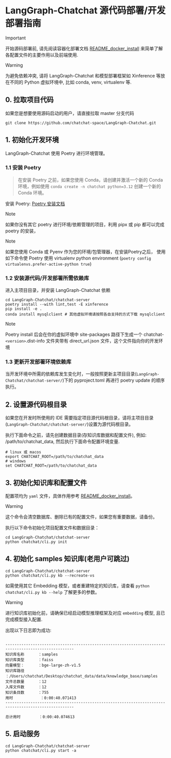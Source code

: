 # LangGraph-Chatchat 源代码部署/开发部署指南
> [!IMPORTANT]  
> 开始源码部署前, 请先阅读容器化部署文档 [README_docker_install](README_docker_install.md) 
> 来简单了解各配置文件的主要作用以及前端使用.

> [!WARNING]  
> 为避免依赖冲突, 请将 LangGraph-Chatchat 和模型部署框架如 Xinference 等放在不同的 Python 虚拟环境中,
> 比如 conda, venv, virtualenv 等.

## 0. 拉取项目代码

如果您是想要使用源码启动的用户，请直接拉取 master 分支代码

```shell
git clone https://github.com/chatchat-space/LangGraph-Chatchat.git
```

## 1. 初始化开发环境

LangGraph-Chatchat 使用 Poetry 进行环境管理。

### 1.1 安装 Poetry

> 在安装 Poetry 之前，如果您使用 Conda，请创建并激活一个新的 Conda 环境，例如使用 `conda create -n chatchat python=3.12` 创建一个新的 Conda 环境。

安装 Poetry: [Poetry 安装文档](https://python-poetry.org/docs/#installing-with-pipx)

> [!Note]
> 如果你没有其它 poetry 进行环境/依赖管理的项目，利用 pipx 或 pip 都可以完成 poetry 的安装，

> [!Note]
> 如果您使用 Conda 或 Pyenv 作为您的环境/包管理器，在安装Poetry之后，
> 使用如下命令使 Poetry 使用 virtualenv python environment (`poetry config virtualenvs.prefer-active-python true`)

### 1.2 安装源代码/开发部署所需依赖库

进入主项目目录，并安装 LangGraph-Chatchat 依赖

```shell
cd LangGraph-Chatchat/chatchat-server
poetry install --with lint,test -E xinference
pip install -e .
conda install mysqlclient # 其他虚拟环境请按照各自支持的方式下载 mysqlclient
```

> [!Note]
> Poetry install 后会在你的虚拟环境中 site-packages 路径下生成一个 chatchat-`<version>`.dist-info 文件夹带有 direct_url.json 文件，这个文件指向你的开发环境

### 1.3 更新开发部署环境依赖库

当开发环境中所需的依赖库发生变化时，一般按照更新主项目目录(`LangGraph-Chatchat/chatchat-server/`)下的 pyproject.toml 再进行 poetry update 的顺序执行。

## 2. 设置源代码根目录

如果您在开发时所使用的 IDE 需要指定项目源代码根目录，请将主项目目录(`LangGraph-Chatchat/chatchat-server/`)设置为源代码根目录。

执行下面命令之前，请先创建数据目录(存知识库数据和配置文件), 例如: /path/to/chatchat_data, 然后执行下面命令配置环境变量.
```shell
# linux 或 macos
export CHATCHAT_ROOT=/path/to/chatchat_data
# windows
set CHATCHAT_ROOT=/path/to/chatchat_data
```

## 3. 初始化知识库和配置文件

配置项均为 `yaml` 文件，具体作用参考 [README_docker_install](README_docker_install.md)。

> [!WARNING]
> 这个命令会清空数据库、删除已有的配置文件，如果您有重要数据，请备份。

执行以下命令初始化项目配置文件和数据目录：
```shell
cd LangGraph-Chatchat/chatchat-server
python chatchat/cli.py init
```

## 4. 初始化 samples 知识库(老用户可跳过)

```shell
cd LangGraph-Chatchat/chatchat-server
python chatchat/cli.py kb --recreate-vs
```
如需使用其它 Embedding 模型，或者重建特定的知识库，请查看 `python chatchat/cli.py kb --help` 了解更多的参数。

> [!WARNING]  
> 进行知识库初始化前，请确保已经启动模型推理框架及对应 `embedding` 模型, 且已完成模型接入配置.

出现以下日志即为成功:

```text 

----------------------------------------------------------------------------------------------------
知识库名称      ：samples
知识库类型      ：faiss
向量模型：      ：bge-large-zh-v1.5
知识库路径      ：/Users/chatchat/Desktop/chatchat_data/data/knowledge_base/samples
文件总数量      ：12
入库文件数      ：12
知识条目数      ：755
用时            ：0:00:40.071413
----------------------------------------------------------------------------------------------------

总计用时        ：0:00:40.074613
```

## 5. 启动服务

```shell
cd LangGraph-Chatchat/chatchat-server
python chatchat/cli.py start -a
```